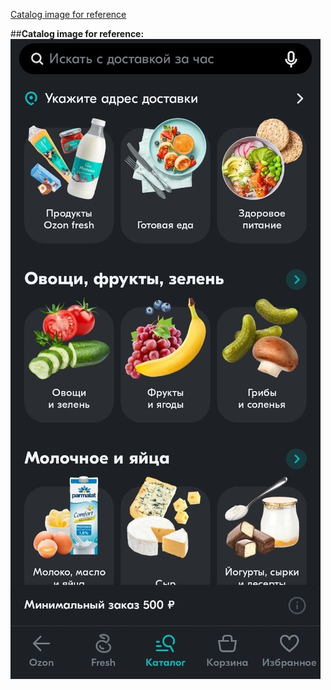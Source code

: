[Catalog image for reference](Catalog.jpg)

##**Catalog image for reference:** 
![Catalog image for reference](https://github.com/milaserebriakova/ozon_test/blob/main/Catalog.jpg)
